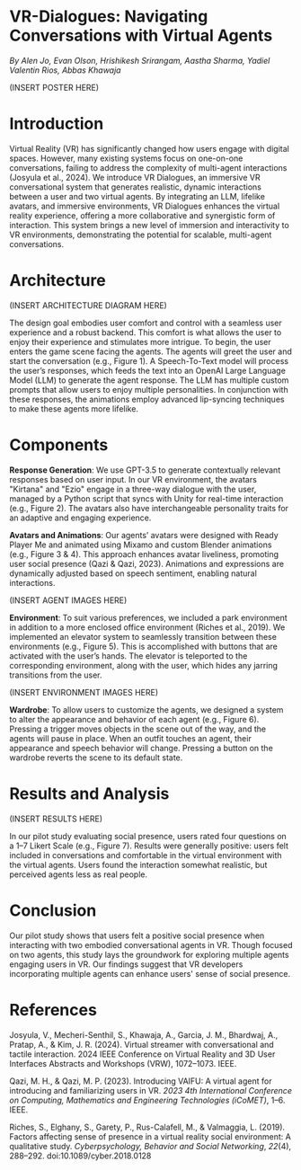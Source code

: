 # VR-Dialogues: Navigating Conversations with Virtual Agents
_By Alen Jo, Evan Olson, Hrishikesh Srirangam, Aastha Sharma, Yadiel Valentin Rios, Abbas Khawaja_

(INSERT POSTER HERE)

# Introduction
Virtual Reality (VR) has significantly changed how users engage with digital spaces. However, many existing systems focus on one-on-one conversations, failing to address the complexity of multi-agent interactions (Josyula et al., 2024). We introduce VR Dialogues, an immersive VR conversational system that generates realistic, dynamic interactions between a user and two virtual agents. By integrating an LLM, lifelike avatars, and immersive environments, VR Dialogues enhances the virtual reality experience, offering a more collaborative and synergistic form of interaction. This system brings a new level of immersion and interactivity to VR environments, demonstrating the potential for scalable, multi-agent conversations.

# Architecture
(INSERT ARCHITECTURE DIAGRAM HERE)

The design goal embodies user comfort and control with a seamless user experience and a robust backend. This comfort is what allows the user to enjoy their experience and stimulates more intrigue. To begin, the user enters the game scene facing the agents. The agents will greet the user and start the conversation (e.g., Figure 1). A Speech-To-Text model will process the user’s responses, which feeds the text into an OpenAI Large Language Model (LLM) to generate the agent response. The LLM has multiple custom prompts that allow users to enjoy multiple personalities. In conjunction with these responses, the animations employ advanced lip-syncing techniques to make these agents more lifelike.

# Components
**Response Generation**: We use GPT-3.5 to generate contextually relevant responses based on user input. In our VR environment, the avatars "Kirtana" and "Ezio" engage in a three-way dialogue with the user, managed by a Python script that syncs with Unity for real-time interaction (e.g., Figure 2). The avatars also have interchangeable personality traits for an adaptive and engaging experience.

**Avatars and Animations**: Our agents’ avatars were designed with Ready Player Me and animated using Mixamo and custom Blender animations (e.g., Figure 3 \& 4). This approach enhances avatar liveliness, promoting user social presence (Qazi \& Qazi, 2023). Animations and expressions are dynamically adjusted based on speech sentiment, enabling natural interactions.

(INSERT AGENT IMAGES HERE)

**Environment**: To suit various preferences, we included a park environment in addition to a more enclosed office environment (Riches et al., 2019). We implemented an elevator system to seamlessly transition between these environments (e.g., Figure 5). This is accomplished with buttons that are activated with the user’s hands. The elevator is teleported to the corresponding environment, along with the user, which hides any jarring transitions from the user.

(INSERT ENVIRONMENT IMAGES HERE)

**Wardrobe**: To allow users to customize the agents, we designed a system to alter the appearance and behavior of each agent (e.g., Figure 6). Pressing a trigger moves objects in the scene out of the way, and the agents will pause in place. When an outfit touches an agent, their appearance and speech behavior will change. Pressing a button on the wardrobe reverts the scene to its default state.

# Results and Analysis

(INSERT RESULTS HERE)

In our pilot study evaluating social presence, users rated four questions on a 1–7 Likert Scale (e.g., Figure 7). Results were generally positive: users felt included in conversations and comfortable in the virtual environment with the virtual agents. Users found the interaction somewhat realistic, but perceived agents less as real people.

# Conclusion
Our pilot study shows that users felt a positive social presence when interacting with two embodied conversational agents in VR. Though focused on two agents, this study lays the groundwork for exploring multiple agents engaging users in VR. Our findings suggest that VR developers incorporating multiple agents can enhance users' sense of social presence.

# References
Josyula, V., Mecheri-Senthil, S., Khawaja, A., Garcia, J. M., Bhardwaj, A., Pratap, A., \& Kim, J. R. (2024). Virtual streamer with conversational and tactile interaction. 2024 IEEE Conference on Virtual Reality and 3D User Interfaces Abstracts and Workshops (VRW), 1072–1073. IEEE.

Qazi, M. H., \& Qazi, M. P. (2023). Introducing VAIFU: A virtual agent for introducing and familiarizing users in VR. _2023 4th International Conference on Computing, Mathematics and Engineering Technologies (iCoMET)_, 1–6. IEEE.
    
Riches, S., Elghany, S., Garety, P., Rus-Calafell, M., \& Valmaggia, L. (2019). Factors affecting sense of presence in a virtual reality social environment: A qualitative study. _Cyberpsychology, Behavior and Social Networking_, _22_(4), 288–292. doi:10.1089/cyber.2018.0128
